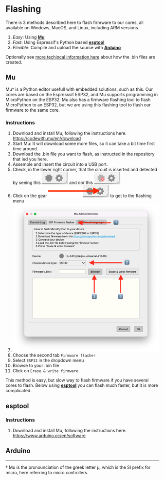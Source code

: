 # Flashing
There is 3 methods described here to flash firmware to our cores, all available on Windows, MacOS, and Linux, including ARM versions.

1. _Easy_: Using [__Mu__](#Mu "Goto Mu instructions")
2. _Fast_: Using Espressif's Python based [__esptool__](#esptool "Goto esptool instructions")
3. _Flexible_: Compile and upload the source with [__Arduino__](#Arduino  "Goto Arduino instructions")

Optionally see [more techincal information here](TECHNICAL.md) about how the .bin files are created.

## Mu
Mu† is a Python editor usefull with embedded solutions, such as this. Our cores are based on the Espresssif ESP32, and Mu supports programming in MicroPython on the ESP32. Mu also has a firmware flashing tool to flash MicroPython to an ESP32, but we are using this flashing tool to flash our firmware to the same core.

### Instructions
1. Download and install Mu, following the instructions here: https://codewith.mu/en/download
2. Start Mu: It will download some more files, so it can take a bit time first time around.
3. Download the .bin file you want to flash, as instructed in the repository that led you here.
4. Assemble and insert the circuit into a USB port.
5. Check, in the lower right corner, that the circuit is inserted and detected by seeing this ![Inserted](images/inserted.png "Inserted") and _not_ this ![Not Inserted](images/not-inserted.png "Not Inserted")
6. Click on the gear ![Gear](images/gear.png "Gear") to get to the flashing menu
7. ![M flashing](images/mu-flashing.png "Mu flashing")
 1. Choose the second tab `Firmware flasher`
 2. Select `ESP32` in the dropdown menu
 3. Browse to your .bin file
 4. Click on `Erase & write firmware`

This method is easy, but slow way to flash firmware if you have several cores to flash. Below using [__esptool__](#esptool "Goto esptool instructions") you can flash much faster, but it is more complicated.

## esptool

### Instructions
1. Download and install Mu, following the instructions here: https://www.arduino.cc/en/software

## Arduino




- - - -
† Mu is the pronounciation of the greek letter μ, which is the SI prefix for micro, here referring to micro controllers.
